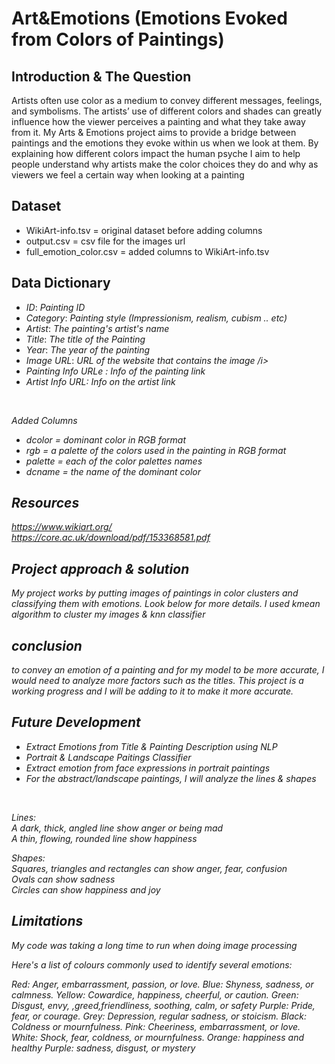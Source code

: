 # Art&Emotions (Emotions Evoked from Colors of Paintings)

## Introduction & The Question
Artists often use color as a medium to convey different messages, feelings, and symbolisms. The artists’ use of different colors and shades can greatly influence how the viewer perceives a painting and what they take away from it. My Arts & Emotions project aims to provide a bridge between paintings and the emotions they evoke within us when we look at them. By explaining how different colors impact the human psyche I aim to help people understand why artists make the color choices they do and why as viewers we feel a certain way when looking at a painting




## Dataset
- WikiArt-info.tsv = original dataset before adding columns
- output.csv = csv file for the images url 
- full_emotion_color.csv = added columns to WikiArt-info.tsv 


## Data Dictionary 

<ul>
<li><i>ID</i>:    <i>Painting ID</i></li>
<li><i>Category</i>: <i>Painting style (Impressionism, realism, cubism .. etc)</i></li>
<li><i>Artist</i>: <i>The painting's artist's name</i></li>
<li><i>Title</i>: <i>The title of the Painting </i></li>
<li><i>Year</i>: <i>The year of the painting</i></li>
<li><i>Image URL</i>: <i>URL of the website that contains the image /i></li>
<li><i>Painting Info URLe </i>: <i>Info of the painting link</i></li>
<li><i>Artist Info URL</i>: <i>Info on the artist link </i></li>


</ul>
<br>

Added Columns 

- dcolor = dominant color in RGB format
- rgb = a palette of the colors used in the painting in RGB format
- palette = each of the color palettes names
- dcname =  the name of the dominant color 
                     



## Resources
https://www.wikiart.org/  <br>
https://core.ac.uk/download/pdf/153368581.pdf


## Project approach & solution

My project works by putting images of paintings in color clusters and classifying them with emotions. Look below for more details.
I used kmean algorithm to cluster my images & knn classifier

## conclusion
to convey an emotion of a painting and for my model to be more accurate, I would need to analyze more factors such as the titles. This project is a working progress and I will be adding to it to make it more accurate.


## Future Development


<ul>
<li> Extract Emotions from Title & Painting Description using NLP </li>
  <li> Portrait & Landscape Paitings Classifier </li>
  <li> Extract emotion from face expressions in portrait paintings </li>
  <li> For the abstract/landscape paintings, I will analyze the lines & shapes</li>
</ul>
<br>

Lines: <br>
A dark, thick, angled line show anger or being mad <br>
A thin, flowing, rounded line show happiness


Shapes: <br>
Squares, triangles and rectangles can show anger, fear, confusion <br>
Ovals can show sadness <br>
Circles can show happiness and joy


## Limitations
My code was taking a long time to run when doing image processing 




Here's a list of colours commonly used to identify several emotions:

Red: Anger, embarrassment, passion, or love.
Blue: Shyness, sadness, or calmness.
Yellow: Cowardice, happiness, cheerful, or caution.
Green: Disgust, envy, ,greed,friendliness, soothing, calm, or safety
Purple: Pride, fear, or courage.
Grey: Depression, regular sadness, or stoicism.
Black: Coldness or mournfulness.
Pink: Cheeriness, embarrassment, or love.
White: Shock, fear, coldness, or mournfulness.
Orange: happiness and healthy
Purple: sadness, disgust, or mystery

